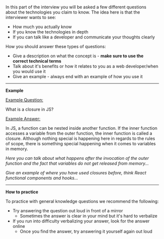 
In this part of the interview you will be asked a few different questions about the technologies you claim to know. The idea here is that the interviewer wants to see:

-   How much you actually know
-   If you know the technologies in depth
-   If you can talk like a developer and communicate your thoughts clearly

  

How you should answer these types of questions:

-   Give a description on what the concept is - **make sure to use the correct technical terms**
-   Talk about it's benefits or how it relates to you as a web developer/when you would use it
-   Give an example - always end with an example of how you use it

  

----------

  

**Example**

  

<ins>Example Question:</ins>

What is a closure in JS?

  

<ins>Example Answer:</ins>

In JS, a function can be nested inside another function. If the inner function accesses a variable from the outer function, the inner function is called a closure. Although nothing special is happening here in regards to the rules of scope, there is something special happening when it comes to variables in memory.

  

_Here you can talk about what happens after the invocation of the outer function and the fact that variables do not get released from memory..._

  

_Give an example of where you have used closures before, think React functional components and hooks..._

  

----------

  

**How to practice**

  

To practice with general knowledge questions we recommend the following:

-   Try answering the question out loud in front of a mirror
    -   Sometimes the answer is clear in your mind but it's hard to verbalize
-   If you run into difficulty verbalizing your answer, look for the answer online
    -   Once you find the answer, try answering it yourself again out loud